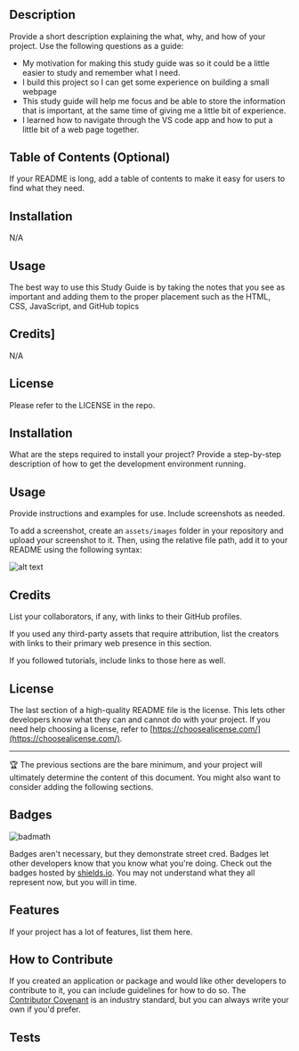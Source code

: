 # <Prework Study Guide Webpage>

## Description

Provide a short description explaining the what, why, and how of your project. Use the following questions as a guide:

- My motivation for making this study guide was so it could be a little easier to study and remember what I need.
- I build this project so I can get some experience on building a small webpage
- This study guide will help me focus and be able to store the information that is important, at the same time of giving me a little bit of experience.
- I learned how to navigate through the VS code app and how to put a little bit of a web page together.

## Table of Contents (Optional)

If your README is long, add a table of contents to make it easy for users to find what they need.

## Installation 
  N/A
## Usage
  The best way to use this Study Guide is by taking the notes that you see as important and adding them to the proper placement such as the HTML, CSS, JavaScript, and GitHub topics
 ## Credits]
  N/A
## License
  
 Please refer to the LICENSE in the repo.

## Installation

What are the steps required to install your project? Provide a step-by-step description of how to get the development environment running.

## Usage

Provide instructions and examples for use. Include screenshots as needed.

To add a screenshot, create an `assets/images` folder in your repository and upload your screenshot to it. Then, using the relative file path, add it to your README using the following syntax:

![alt text](assets/images/screenshot.png)

## Credits

List your collaborators, if any, with links to their GitHub profiles.

If you used any third-party assets that require attribution, list the creators with links to their primary web presence in this section.

If you followed tutorials, include links to those here as well.

## License

The last section of a high-quality README file is the license. This lets other developers know what they can and cannot do with your project. If you need help choosing a license, refer to [https://choosealicense.com/](https://choosealicense.com/).

---

🏆 The previous sections are the bare minimum, and your project will ultimately determine the content of this document. You might also want to consider adding the following sections.

## Badges

![badmath](https://img.shields.io/github/languages/top/nielsenjared/badmath)

Badges aren't necessary, but they demonstrate street cred. Badges let other developers know that you know what you're doing. Check out the badges hosted by [shields.io](https://shields.io/). You may not understand what they all represent now, but you will in time.

## Features

If your project has a lot of features, list them here.

## How to Contribute

If you created an application or package and would like other developers to contribute to it, you can include guidelines for how to do so. The [Contributor Covenant](https://www.contributor-covenant.org/) is an industry standard, but you can always write your own if you'd prefer.

## Tests

